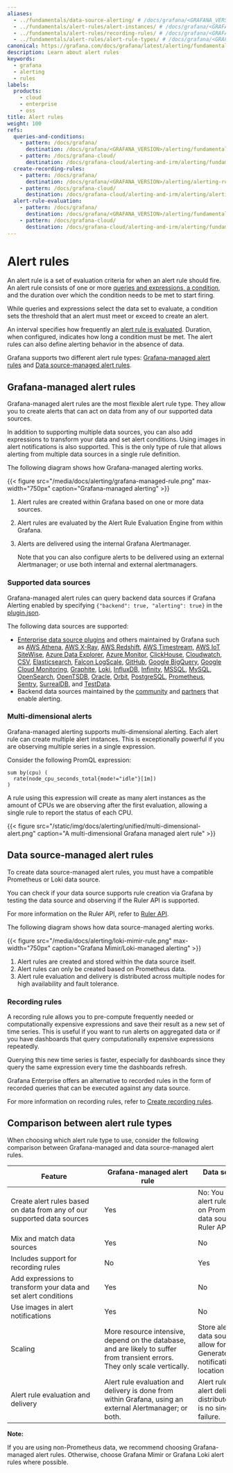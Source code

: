 ```yaml
---
aliases:
  - ../fundamentals/data-source-alerting/ # /docs/grafana/<GRAFANA_VERSION>/alerting/fundamentals/data-source-alerting/
  - ../fundamentals/alert-rules/alert-instances/ # /docs/grafana/<GRAFANA_VERSION>/alerting/fundamentals/alert-rules/alert-instances/
  - ../fundamentals/alert-rules/recording-rules/ # /docs/grafana/<GRAFANA_VERSION>/alerting/fundamentals/alert-rules/recording-rules/
  - ../fundamentals/alert-rules/alert-rule-types/ # /docs/grafana/<GRAFANA_VERSION>/alerting/fundamentals/alert-rules/alert-rule-types/
canonical: https://grafana.com/docs/grafana/latest/alerting/fundamentals/alert-rules/
description: Learn about alert rules
keywords:
  - grafana
  - alerting
  - rules
labels:
  products:
    - cloud
    - enterprise
    - oss
title: Alert rules
weight: 100
refs:
  queries-and-conditions:
    - pattern: /docs/grafana/
      destination: /docs/grafana/<GRAFANA_VERSION>/alerting/fundamentals/alert-rules/queries-conditions/
    - pattern: /docs/grafana-cloud/
      destination: /docs/grafana-cloud/alerting-and-irm/alerting/fundamentals/alert-rules/queries-conditions/
  create-recording-rules:
    - pattern: /docs/grafana/
      destination: /docs/grafana/<GRAFANA_VERSION>/alerting/alerting-rules/create-mimir-loki-managed-recording-rule/
    - pattern: /docs/grafana-cloud/
      destination: /docs/grafana-cloud/alerting-and-irm/alerting/alerting-rules/create-mimir-loki-managed-recording-rule/
  alert-rule-evaluation:
    - pattern: /docs/grafana/
      destination: /docs/grafana/<GRAFANA_VERSION>/alerting/fundamentals/alert-rules/rule-evaluation/
    - pattern: /docs/grafana-cloud/
      destination: /docs/grafana-cloud/alerting-and-irm/alerting/fundamentals/alert-rules/rule-evaluation/
---
```


# Alert rules

An alert rule is a set of evaluation criteria for when an alert rule should fire. An alert rule consists of one or more [queries and expressions, a condition](ref:queries-and-conditions), and the duration over which the condition needs to be met to start firing.

While queries and expressions select the data set to evaluate, a condition sets the threshold that an alert must meet or exceed to create an alert.

An interval specifies how frequently an [alert rule is evaluated](ref:alert-rule-evaluation). Duration, when configured, indicates how long a condition must be met. The alert rules can also define alerting behavior in the absence of data.

Grafana supports two different alert rule types: [Grafana-managed alert rules](#grafana-managed-alert-rules) and [Data source-managed alert rules](#data-source-managed-alert-rules).

## Grafana-managed alert rules

Grafana-managed alert rules are the most flexible alert rule type. They allow you to create alerts that can act on data from any of our supported data sources.

In addition to supporting multiple data sources, you can also add expressions to transform your data and set alert conditions. Using images in alert notifications is also supported. This is the only type of rule that allows alerting from multiple data sources in a single rule definition.

The following diagram shows how Grafana-managed alerting works.

{{< figure src="/media/docs/alerting/grafana-managed-rule.png" max-width="750px" caption="Grafana-managed alerting" >}}

1. Alert rules are created within Grafana based on one or more data sources.

1. Alert rules are evaluated by the Alert Rule Evaluation Engine from within Grafana.

1. Alerts are delivered using the internal Grafana Alertmanager.

   Note that you can also configure alerts to be delivered using an external Alertmanager; or use both internal and external alertmanagers.

### Supported data sources

Grafana-managed alert rules can query backend data sources if Grafana Alerting enabled by specifying `{"backend": true, "alerting": true}` in the [plugin.json](/developers/plugin-tools/reference-plugin-json).

The following data sources are supported:

- [Enterprise data source plugins](/grafana/plugins/data-source-plugins/?enterprise=1) and others maintained by Grafana such as [AWS Athena](/grafana/plugins/grafana-athena-datasource/), [AWS X-Ray](/grafana/plugins/grafana-x-ray-datasource/), [AWS Redshift](/grafana/plugins/grafana-redshift-datasource/), [AWS Timestream](/grafana/plugins/grafana-timestream-datasource/), [AWS IoT SiteWise](/grafana/plugins/grafana-iot-sitewise-datasource/), [Azure Data Explorer](/grafana/plugins/grafana-azure-data-explorer-datasource/), [Azure Monitor](/grafana/plugins/grafana-azure-monitor-datasource/), [ClickHouse](/grafana/plugins/grafana-clickhouse-datasource/), [Cloudwatch](/grafana/plugins/cloudwatch/), [CSV](/grafana/plugins/marcusolsson-csv-datasource/), [Elasticsearch](/grafana/plugins/elasticsearch/), [Falcon LogScale](/grafana/plugins/grafana-falconlogscale-datasource/), [GitHub](/grafana/plugins/grafana-github-datasource/), [Google BigQuery](/grafana/plugins/grafana-bigquery-datasource/), [Google Cloud Monitoring](/grafana/plugins/stackdriver/), [Graphite](/grafana/plugins/graphite/), [Loki](/grafana/plugins/loki/), [InfluxDB](/grafana/plugins/influxdb/), [Infinity](/grafana/plugins/yesoreyeram-infinity-datasource/), [MSSQL](/grafana/plugins/mssql/), [MySQL](/grafana/plugins/mysql/), [OpenSearch](/grafana/plugins/grafana-opensearch-datasource/), [OpenTSDB](/grafana/plugins/opentsdb/), [Oracle](/grafana/plugins/grafana-oracle-datasource/), [Orbit](/grafana/plugins/grafana-orbit-datasource/), [PostgreSQL](/grafana/plugins/postgres/), [Prometheus](/grafana/plugins/prometheus/), [Sentry](/grafana/plugins/grafana-sentry-datasource/), [SurrealDB](/grafana/plugins/grafana-surrealdb-datasource/), and [TestData](/grafana/plugins/grafana-testdata-datasource/).
- Backend data sources maintained by the [community](/grafana/plugins/data-source-plugins/?signature=community) and [partners](/grafana/plugins/data-source-plugins/?signature=commercial) that enable alerting.

### Multi-dimensional alerts

Grafana-managed alerting supports multi-dimensional alerting. Each alert rule can create multiple alert instances. This is exceptionally powerful if you are observing multiple series in a single expression.

Consider the following PromQL expression:

```promql
sum by(cpu) (
  rate(node_cpu_seconds_total{mode!="idle"}[1m])
)
```

A rule using this expression will create as many alert instances as the amount of CPUs we are observing after the first evaluation, allowing a single rule to report the status of each CPU.

{{< figure src="/static/img/docs/alerting/unified/multi-dimensional-alert.png" caption="A multi-dimensional Grafana managed alert rule" >}}

## Data source-managed alert rules

To create data source-managed alert rules, you must have a compatible Prometheus or Loki data source.

You can check if your data source supports rule creation via Grafana by testing the data source and observing if the Ruler API is supported.

For more information on the Ruler API, refer to [Ruler API](/docs/loki/latest/api/#ruler).

The following diagram shows how data source-managed alerting works.

{{< figure src="/media/docs/alerting/loki-mimir-rule.png" max-width="750px" caption="Grafana Mimir/Loki-managed alerting" >}}

1. Alert rules are created and stored within the data source itself.
1. Alert rules can only be created based on Prometheus data.
1. Alert rule evaluation and delivery is distributed across multiple nodes for high availability and fault tolerance.

### Recording rules

A recording rule allows you to pre-compute frequently needed or computationally expensive expressions and save their result as a new set of time series. This is useful if you want to run alerts on aggregated data or if you have dashboards that query computationally expensive expressions repeatedly.

Querying this new time series is faster, especially for dashboards since they query the same expression every time the dashboards refresh.

Grafana Enterprise offers an alternative to recorded rules in the form of recorded queries that can be executed against any data source.

For more information on recording rules, refer to [Create recording rules](ref:create-recording-rules).

## Comparison between alert rule types

When choosing which alert rule type to use, consider the following comparison between Grafana-managed and data source-managed alert rules.

| <div style="width:200px">Feature</div>                                         | <div style="width:200px">Grafana-managed alert rule</div>                                                                    | <div style="width:200px">Data source-managed alert rule                                                                                                 |
| ------------------------------------------------------------------------------ | ---------------------------------------------------------------------------------------------------------------------------- | ------------------------------------------------------------------------------------------------------------------------------------------------------- |
| Create alert rules<wbr /> based on data from any of our supported data sources | Yes                                                                                                                          | No: You can only create alert rules that are based on Prometheus data. The data source must have the Ruler API enabled.                                 |
| Mix and match data sources                                                     | Yes                                                                                                                          | No                                                                                                                                                      |
| Includes support for recording rules                                           | No                                                                                                                           | Yes                                                                                                                                                     |
| Add expressions to transform<wbr /> your data and set alert conditions         | Yes                                                                                                                          | No                                                                                                                                                      |
| Use images in alert notifications                                              | Yes                                                                                                                          | No                                                                                                                                                      |
| Scaling                                                                        | More resource intensive, depend on the database, and are likely to suffer from transient errors. They only scale vertically. | Store alert rules within the data source itself and allow for “infinite” scaling. Generate and send alert notifications from the location of your data. |
| Alert rule evaluation and delivery                                             | Alert rule evaluation and delivery is done from within Grafana, using an external Alertmanager; or both.                     | Alert rule evaluation and alert delivery is distributed, meaning there is no single point of failure.                                                   |

**Note:**

If you are using non-Prometheus data, we recommend choosing Grafana-managed alert rules. Otherwise, choose Grafana Mimir or Grafana Loki alert rules where possible.

